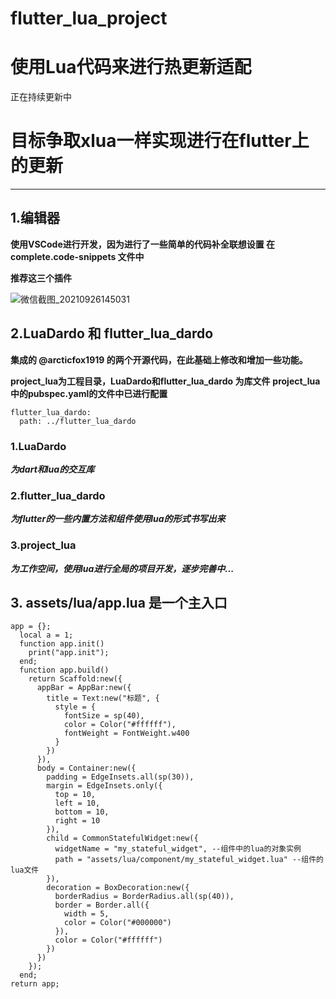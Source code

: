 # flutter_lua_project

# 使用Lua代码来进行热更新适配
正在持续更新中

# 目标争取xlua一样实现进行在flutter上的更新


---------

## 1.编辑器
**使用VSCode进行开发，因为进行了一些简单的代码补全联想设置 在 complete.code-snippets 文件中**

**推荐这三个插件**

![微信截图_20210926145031](https://user-images.githubusercontent.com/6658343/134796976-fe062b4e-3ca4-4db2-bf19-a4135ad7b464.png)

## 2.LuaDardo 和 flutter_lua_dardo 
 **集成的 @arcticfox1919 的两个开源代码，在此基础上修改和增加一些功能。**
  
  **project_lua为工程目录，LuaDardo和flutter_lua_dardo 为库文件**
  **project_lua中的pubspec.yaml的文件中已进行配置**
  ```
  flutter_lua_dardo:
    path: ../flutter_lua_dardo
  ```
  
  ### 1.LuaDardo
  ***为dart和lua的交互库***
  ### 2.flutter_lua_dardo
  ***为flutter的一些内置方法和组件使用lua的形式书写出来***
  ### 3.project_lua
  ***为工作空间，使用lua进行全局的项目开发，逐步完善中...***

## 3. assets/lua/app.lua 是一个主入口
  ```
  app = {};
    local a = 1;
    function app.init()
      print("app.init");
    end;
    function app.build()
      return Scaffold:new({
        appBar = AppBar:new({
          title = Text:new("标题", {
            style = {
              fontSize = sp(40),
              color = Color("#ffffff"),
              fontWeight = FontWeight.w400
            }
          })
        }),
        body = Container:new({
          padding = EdgeInsets.all(sp(30)),
          margin = EdgeInsets.only({
            top = 10,
            left = 10,
            bottom = 10,
            right = 10
          }),
          child = CommonStatefulWidget:new({
            widgetName = "my_stateful_widget", --组件中的lua的对象实例
            path = "assets/lua/component/my_stateful_widget.lua" --组件的lua文件
          }),
          decoration = BoxDecoration:new({
            borderRadius = BorderRadius.all(sp(40)),
            border = Border.all({
              width = 5,
              color = Color("#000000")
            }),
            color = Color("#ffffff")
          })
        })
      });
    end;
  return app;
  ```



  
